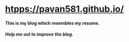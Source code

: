 # [htpps://pavan581.github.io/](https://pavan581.github.io/)

#### This is my blog which resembles my resume.

##### Help me out to improve the blog.
